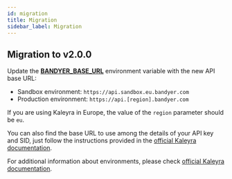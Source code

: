 ```yaml
---
id: migration
title: Migration
sidebar_label: Migration
---
```




## Migration to v2.0.0

Update the [**BANDYER_BASE_URL**][environment-variables] environment variable with the new API base URL:

- Sandbox environment: `https://api.sandbox.eu.bandyer.com`
- Production environment: `https://api.[region].bandyer.com`

If you are using Kaleyra in Europe, the value of the `region` parameter should be `eu`.

You can also find the base URL to use among the details of your API key and SID, just follow the instructions provided in the [official Kaleyra documentation][kaleyra-api-key].

For additional information about environments, please check [official Kaleyra documentation][kaleyra-environments].


[kaleyra-api-key]: https://developers.kaleyra.io/docs/view-api-key-and-sid
[kaleyra-environments]: https://developers.kaleyra.io/reference/video-environments
[environment-variables]: /runtime-components/plugins/teleconsultation-service-backend/20_configuration.md#environment-variables
